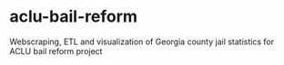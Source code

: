 # aclu-bail-reform
Webscraping, ETL and visualization of Georgia county jail statistics for ACLU bail reform project
